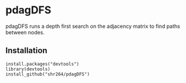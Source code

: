 # pdagDFS

pdagDFS runs a depth first search on the adjacency matrix to find paths between nodes.

## Installation

```
install.packages("devtools")
library(devtools)
install_github("shr264/pdagDFS")
```
